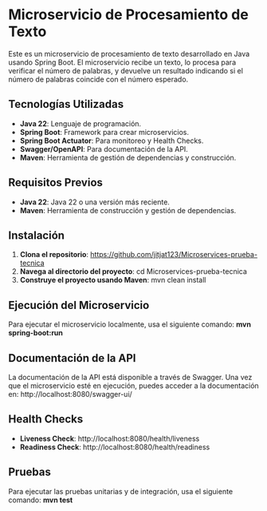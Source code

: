 # Microservicio de Procesamiento de Texto

Este es un microservicio de procesamiento de texto desarrollado en Java usando Spring Boot. El microservicio recibe un texto, lo procesa para verificar el número de palabras, y devuelve un resultado indicando si el número de palabras coincide con el número esperado.

## Tecnologías Utilizadas

- **Java 22**: Lenguaje de programación.
- **Spring Boot**: Framework para crear microservicios.
- **Spring Boot Actuator**: Para monitoreo y Health Checks.
- **Swagger/OpenAPI**: Para documentación de la API.
- **Maven**: Herramienta de gestión de dependencias y construcción.


## Requisitos Previos

- **Java 22**: Java 22 o una versión más reciente.
- **Maven**: Herramienta de construcción y gestión de dependencias.

## Instalación

1. **Clona el repositorio**: https://github.com/jitjat123/Microservices-prueba-tecnica
2. **Navega al directorio del proyecto**: cd Microservices-prueba-tecnica
3. **Construye el proyecto usando Maven**: mvn clean install

## Ejecución del Microservicio

Para ejecutar el microservicio localmente, usa el siguiente comando: **mvn spring-boot:run**

## Documentación de la API
La documentación de la API está disponible a través de Swagger. Una vez que el microservicio esté en ejecución, puedes acceder a la documentación en: http://localhost:8080/swagger-ui/

## Health Checks

- **Liveness Check**: http://localhost:8080/health/liveness
- **Readiness Check**: http://localhost:8080/health/readiness

## Pruebas
Para ejecutar las pruebas unitarias y de integración, usa el siguiente comando: **mvn test**


